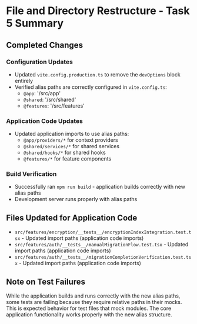 # File and Directory Restructure - Task 5 Summary

## Completed Changes

### Configuration Updates
- Updated `vite.config.production.ts` to remove the `devOptions` block entirely
- Verified alias paths are correctly configured in `vite.config.ts`:
  - `@app`: '/src/app'
  - `@shared`: '/src/shared'
  - `@features`: '/src/features'

### Application Code Updates
- Updated application imports to use alias paths:
  - `@app/providers/*` for context providers
  - `@shared/services/*` for shared services
  - `@shared/hooks/*` for shared hooks
  - `@features/*` for feature components

### Build Verification
- Successfully ran `npm run build` - application builds correctly with new alias paths
- Development server runs properly with alias paths

## Files Updated for Application Code
- `src/features/encryption/__tests__/encryptionIndexIntegration.test.tsx` - Updated import paths (application code imports)
- `src/features/auth/__tests__/manualMigrationFlow.test.tsx` - Updated import paths (application code imports) 
- `src/features/auth/__tests__/migrationCompletionVerification.test.tsx` - Updated import paths (application code imports)

## Note on Test Failures
While the application builds and runs correctly with the new alias paths, some tests are failing because they require relative paths in their mocks. This is expected behavior for test files that mock modules. The core application functionality works properly with the new alias structure.